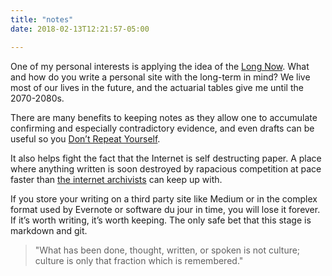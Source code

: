 ```yaml
---
title: "notes"
date: 2018-02-13T12:21:57-05:00

---
```


One of my personal interests is applying the idea of the [Long Now](https://en.wikipedia.org/wiki/Long_Now_Foundation). What and how do you write a personal site with the long-term in mind? We live most of our lives in the future, and the actuarial tables give me until the 2070-2080s.

There are many benefits to keeping notes as they allow one to accumulate confirming and especially contradictory evidence, and even drafts can be useful so you [Don’t Repeat Yourself](https://en.wikipedia.org/wiki/Don%27t%20Repeat%20Yourself).

It also helps fight the fact that the Internet is self destructing paper. A place where anything written is soon destroyed by rapacious competition at pace faster than [the internet archivists](https://www.archiveteam.org) can keep up with.

 If you store your writing on a third party site like Medium or in the complex format used by Evernote or software du jour in time, you will lose it forever. If it’s worth writing, it’s worth keeping. The only safe bet that this stage is markdown and git.

> "What has been done, thought, written, or spoken is not culture; culture is only that fraction which is remembered."

